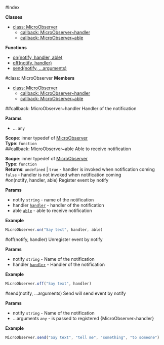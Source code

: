 #Index

**Classes**

* [class: MicroObserver](#MicroObserver)
  * [callback: MicroObserver~handler](#MicroObserver..handler)
  * [callback: MicroObserver~able](#MicroObserver..able)

**Functions**

* [on(notify, handler, able)](#on)
* [off(notify, handler)](#off)
* [send(notify, ...arguments)](#send)
 
<a name="MicroObserver"></a>
#class: MicroObserver
**Members**

* [class: MicroObserver](#MicroObserver)
  * [callback: MicroObserver~handler](#MicroObserver..handler)
  * [callback: MicroObserver~able](#MicroObserver..able)

<a name="MicroObserver..handler"></a>
##callback: MicroObserver~handler
Handler of the notification

**Params**

- ... `any`  

**Scope**: inner typedef of [MicroObserver](#MicroObserver)  
**Type**: `function`  
<a name="MicroObserver..able"></a>
##callback: MicroObserver~able
Able to receive notification

**Scope**: inner typedef of [MicroObserver](#MicroObserver)  
**Type**: `function`  
**Returns**: `undefined` | `true` - handler is invoked when notification coming <br/>`false` - handler is not invoked when notification coming  
<a name="on"></a>
#on(notify, handler, able)
Register event by notify

**Params**

- notify `string` - name of the notification  
- handler <code>[handler](#MicroObserver..handler)</code> - handler of the notification  
- able <code>[able](#MicroObserver..able)</code> - able to receive notification  

**Example**  
```js
MicroObserver.on("Say text", handler, able)
```

<a name="off"></a>
#off(notify, handler)
Unregister event by notify

**Params**

- notify `string` - Name of the notification  
- handler <code>[handler](#MicroObserver..handler)</code> - Handler of the notification  

**Example**  
```js
MicroObserver.off("Say text", handler)
```

<a name="send"></a>
#send(notify, ...arguments)
Send will send event by notify

**Params**

- notify `string` - Name of the notification  
- ...arguments `any` - is passed to registered {MicroObserver~handler}  

**Example**  
```js
MicroObserver.send("Say text", "tell me", "something", "to someone")
```

